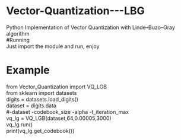 # Vector-Quantization---LBG<br />
Python Implementation of Vector Quantization with Linde–Buzo–Gray algorithm <br />
#Running <br />
Just import the module and run, enjoy <br />
# Example <br />
from Vector_Quantization import VQ_LGB <br />
from sklearn import datasets <br />
digits = datasets.load_digits() <br />
dataset = digits.data <br />
#-dataset -codebook_size -alpha -t_iteration_max <br />
vq_lg = VQ_LGB(dataset,64,0.00005,3000) <br />
vq_lg.run() <br />
print(vq_lg.get_codebook()) <br />
